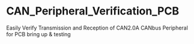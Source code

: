 # CAN_Peripheral_Verification_PCB
Easily Verify Transmission and Reception of CAN2.0A CANbus Peripheral for PCB bring up &amp; testing
